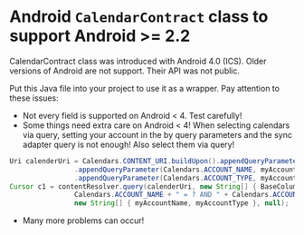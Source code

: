 # Android ``CalendarContract`` class to support Android >= 2.2

CalendarContract class was introduced with Android 4.0 (ICS).
Older versions of Android are not support.
Their API was not public.

Put this Java file into your project to use it as a wrapper.
Pay attention to these issues:
* Not every field is supported on Android < 4. Test carefully!
* Some things need extra care on Android < 4!
When selecting calendars via query, setting your account in the by query parameters and the sync adapter query is not enough!
Also select them via query!
```Java
Uri calenderUri = Calendars.CONTENT_URI.buildUpon().appendQueryParameter(CalendarContract.CALLER_IS_SYNCADAPTER, "true")
                .appendQueryParameter(Calendars.ACCOUNT_NAME, myAccountName)
                .appendQueryParameter(Calendars.ACCOUNT_TYPE, myAccountType).build();
Cursor c1 = contentResolver.query(calenderUri, new String[] { BaseColumns._ID },
                Calendars.ACCOUNT_NAME + " = ? AND " + Calendars.ACCOUNT_TYPE + " = ?",
                new String[] { myAccountName, myAccountType }, null);
```
* Many more problems can occur!